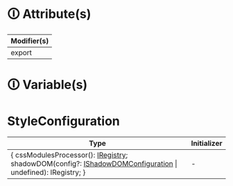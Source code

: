 # &#128712; Attribute(s)

| Modifier(s)                            |
|----------------------------------------|
| export |

# &#128712; Variable(s)

# StyleConfiguration

| Type                        | Initializer                       |
|-----------------------------|-----------------------------------|
| { cssModulesProcessor(): [IRegistry](https://hamedfathi.gitbook.io/aurelia-2-doc-api/kernel/interface/di/iregistry); shadowDOM(config?: [IShadowDOMConfiguration](https://hamedfathi.gitbook.io/aurelia-2-doc-api/runtime-html/styles/interface/style-configuration/ishadowdomconfiguration) &#124; undefined): IRegistry; } | - |